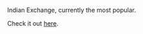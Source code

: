 Indian Exchange, currently the most popular.

Check it out [here](https://coindcx.com/signup?r=29411693$$Gxqfk).